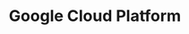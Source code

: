 ---
cloudinary_convert: false
published: published
slug: gcp
title: Google Cloud Platform
start: January 01, 2000
---
